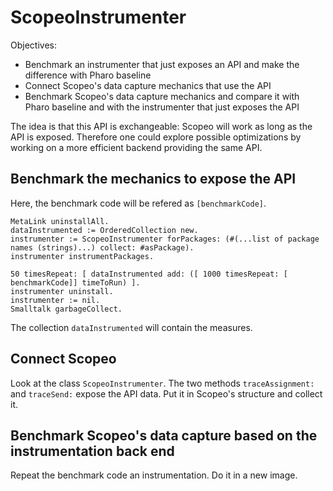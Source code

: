 # ScopeoInstrumenter
Objectives: 
* Benchmark an instrumenter that just exposes an API and make the difference with Pharo baseline
* Connect Scopeo's data capture mechanics that use the API
* Benchmark Scopeo's data capture mechanics and compare it with Pharo baseline and with the instrumenter that just exposes the API

The idea is that this API is exchangeable: Scopeo will work as long as the API is exposed.
Therefore one could explore possible optimizations by working on a more efficient backend providing the same API.

## Benchmark the mechanics to expose the API

Here, the benchmark code will be refered as `[benchmarkCode]`.

```Smalltalk
MetaLink uninstallAll.
dataInstrumented := OrderedCollection new.
instrumenter := ScopeoInstrumenter forPackages: (#(...list of package names (strings)...) collect: #asPackage).
instrumenter instrumentPackages.

50 timesRepeat: [ dataInstrumented add: ([ 1000 timesRepeat: [ benchmarkCode]] timeToRun) ].
instrumenter uninstall.
instrumenter := nil.
Smalltalk garbageCollect.
```

The collection `dataInstrumented` will contain the measures.

## Connect Scopeo

Look at the class `ScopeoInstrumenter`.
The two methods `traceAssignment:` and `traceSend:` expose the API data.
Put it in Scopeo's structure and collect it.

## Benchmark Scopeo's data capture based on the instrumentation back end

Repeat the benchmark code an instrumentation.
Do it in a new image.
